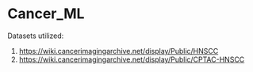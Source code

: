 # Cancer_ML
Datasets utilized: 
1. https://wiki.cancerimagingarchive.net/display/Public/HNSCC
2. https://wiki.cancerimagingarchive.net/display/Public/CPTAC-HNSCC
